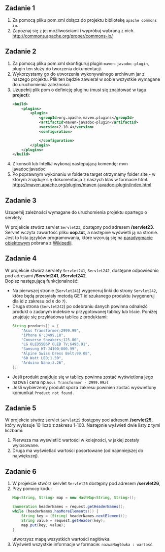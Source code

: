 ## Zadanie 1

1. Za pomocą pliku pom.xml dołącz do projektu bibliotekę `apache commons io`.
2. Zapoznaj się z jej możliwościami i wypróbuj wybraną z nich.
    http://commons.apache.org/proper/commons-io/


## Zadanie 2

1. Za pomocą pliku pom.xml skonfiguruj plugin `maven-javadoc-plugin`, plugin ten 
służy do tworzenia dokumentacji.
2. Wykorzystamy go do utworzenia wykonywalnego archiwum jar z naszego projektu. 
Plik ten będzie zawierał w sobie wszystkie wymagane do uruchomienia zależności.
3. Uzupełnij plik pom o definicję pluginu (musi się znajdować w tagu **project**):
    ```xml
    <build>
        <plugins>
            <plugin>
                <groupId>org.apache.maven.plugins</groupId>
                <artifactId>maven-javadoc-plugin</artifactId>
                <version>2.10.4</version>
                <configuration>

                </configuration>
            </plugin>
        </plugins>
    </build>
    ```
4. Z konsoli lub IntelliJ wykonaj następującą komendę:
mvn javadoc:javadoc
5. Po poprawnym wykonaniu w folderze target otrzymamy folder site - w którym znajduje się dokumentacja z naszych klas w formacie html.
https://maven.apache.org/plugins/maven-javadoc-plugin/index.html


## Zadanie 3

Uzupełnij zależności wymagane do uruchomienia projektu opartego o servlety.

W projekcie stwórz servlet `Servlet23`, dostępny pod adresem **/servlet23**.
Servlet wczyta zawartość pliku **oop.txt**, a następnie wyświetli ją na stronie. 
Jest to lista języków programowania, które wzorują się na [paradygmacie obiektowym][oop-paradygmat] pobrana z [Wikipedii][oop-wiki].


<!-- Links -->
[oop-paradygmat]:https://pl.wikipedia.org/wiki/Programowanie_obiektowe
[oop-wiki]:https://en.wikipedia.org/wiki/List_of_object-oriented_programming_languages


## Zadanie 4

W projekcie stwórz servlety `Servlet241`, `Servlet242`, dostępne odpowiednio pod adresami
 **/Servlet241**, **/Servlet242**.  
Dopisz następującą funkcjonalność:
* Na pierwszej stronie (`Servlet241`) wygeneruj linki do strony `Servlet242`, 
które będą przesyłały metodą GET id szukanego produktu (wygeneruj dla id z zakresu od `0` do `7`).
* Druga strona (`Servlet242`) po odebraniu danych powinna odnaleźć produkt o zadanym indeksie
w przygotowanej tablicy lub liście. 
Poniżej znajduje się przykładowa tablica z produktami:
    ```java
    String products[] = {
        "Asus Transformer;2999.99",
        "iPhone 6';3499.18",
        "Converse Sneakers;125.00",
        "LG OLED55B6P OLED TV;6493.91",
        "Samsung HT-J4100;800.99",
        "Alpine Swiss Dress Belt;99.08",
        "60 Watt LED;1.50",
        "Arduino Nano;3.26",
    };
    ```
* Jeśli produkt znajduje się w tablicy powinna zostać wyświetlona jego nazwa i cena np.`Asus Transformer - 2999.99zł`
* Jeśli wybierzemy produkt spoza zakresu powinien zostać wyświetlony komunikat `Product not found.`




## Zadanie 5

W projekcie stwórz servlet `Servlet25` dostępny pod adresem **/servlet25**, 
który wylosuje 10 liczb z zakresu 1-100. Następnie wyświetl dwie listy z tymi liczbami:
1. Pierwsza ma wyświetlić wartości w kolejności, w jakiej zostały wylosowane.
2. Druga ma wyświetlać wartości posortowane (od najmniejszej do największej).



## Zadanie 6

1. W projekcie stwórz servlet `Servlet26` dostępny pod adresem **/servlet26**,
2. Przy pomocy kodu:
    ````java
    Map<String, String> map = new HashMap<String, String>();
    
    Enumeration headerNames = request.getHeaderNames();
    while (headerNames.hasMoreElements()) {
        String key = (String) headerNames.nextElement();
        String value = request.getHeader(key);
        map.put(key, value);
    }
    ````
    utworzysz mapę wszystkich wartości nagłówka.
3. Wyświetl wszystkie informacje w formacie: `nazwaNagłówka : wartość`.
